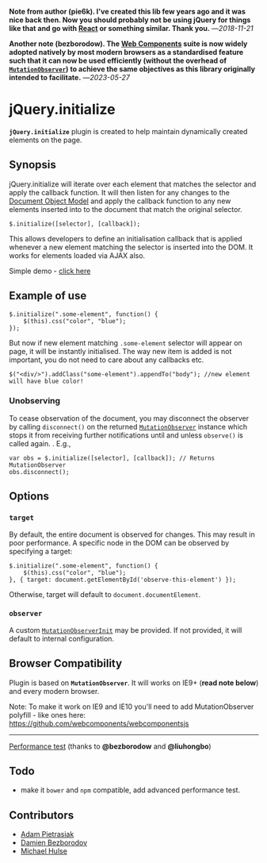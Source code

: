 **Note from author (pie6k). I've created this lib few years ago and it was nice
back then. Now you should probably not be using jQuery for things like that and
go with [React](https://react.dev/) or something similar. Thank you.**
—*2018-11-21*

**Another note (bezborodow). The [Web
Components](https://developer.mozilla.org/en-US/docs/Web/API/Web_components)
suite is now widely adopted natively by most modern browsers as a standardised
feature such that it can now be used efficiently (without the overhead of
[`MutationObserver`](https://developer.mozilla.org/en-US/docs/Web/API/MutationObserver))
to achieve the same objectives as this library originally intended to
facilitate.** —*2023-05-27*

# jQuery.initialize

**`jQuery.initialize`** plugin is created to help maintain dynamically created
elements on the page.

## Synopsis

jQuery.initialize will iterate over each element that matches the selector and
apply the callback function. It will then listen for any changes to the
[Document Object Model](https://developer.mozilla.org/en-US/docs/Web/API/Document_Object_Model)
and apply the callback function to any new elements inserted into to the
document that match the original selector.

    $.initialize([selector], [callback]);

This allows developers to define an initialisation callback that is applied
whenever a new element matching the selector is inserted into the DOM. It works
for elements loaded via AJAX also.

Simple demo - [click here](https://pie6k.github.io/jquery.initialize/test.html)

## Example of use
  
    $.initialize(".some-element", function() {
        $(this).css("color", "blue");
    });
	
But now if new element matching `.some-element` selector will appear on page,
it will be instantly initialised. The way new item is added is not important,
you do not need to care about any callbacks etc.
  
    $("<div/>").addClass("some-element").appendTo("body"); //new element will have blue color!

### Unobserving

To cease observation of the document, you may disconnect the observer by
calling `disconnect()` on the returned
[`MutationObserver`](https://developer.mozilla.org/en-US/docs/Web/API/MutationObserver)
instance which stops it from receiving further notifications until and unless
`observe()` is called again.  . E.g.,

    var obs = $.initialize([selector], [callback]); // Returns MutationObserver
    obs.disconnect();

## Options

### `target`

By default, the entire document is observed for changes. This may result in
poor performance. A specific node in the DOM can be observed by specifying a
target:

    $.initialize(".some-element", function() {
        $(this).css("color", "blue");
    }, { target: document.getElementById('observe-this-element') });
    
Otherwise, target will default to `document.documentElement`.

### `observer`

A custom
[`MutationObserverInit`](https://developer.mozilla.org/en-US/docs/Web/API/MutationObserver#MutationObserverInit)
may be provided. If not provided, it will default to internal configuration.

## Browser Compatibility

Plugin is based on **`MutationObserver`**. It will works on IE9+ (**read note
below**) and every modern browser.

Note: To make it work on IE9 and IE10 you'll need to add MutationObserver
polyfill - like ones here: <https://github.com/webcomponents/webcomponentsjs>

-----------------
[Performance test](https://jsfiddle.net/x8vtfxtb/5/) (thanks to **@bezborodow** and **@liuhongbo**)

## Todo

 - make it `bower` and `npm` compatible, add advanced performance test.

## Contributors
- [Adam Pietrasiak](https://github.com/pie6k)
- [Damien Bezborodov](https://github.com/bezborodow)
- [Michael Hulse](https://github.com/mhulse)

